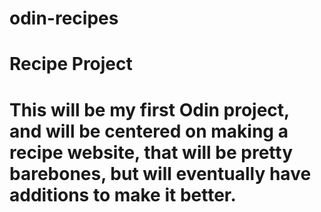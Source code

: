 # odin-recipes
# Recipe Project

# This will be my first Odin project, and will be centered on making a recipe website, that will be pretty barebones, but will eventually have additions to make it better.
